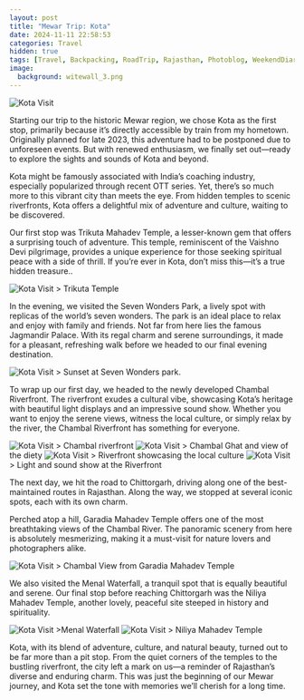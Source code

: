```yaml
---
layout: post
title: "Mewar Trip: Kota"
date: 2024-11-11 22:58:53
categories: Travel
hidden: true
tags: [Travel, Backpacking, RoadTrip, Rajasthan, Photoblog, WeekendDiaries]
image:
  background: witewall_3.png
---
```


<img src="https://i.imgur.com/jIIUnhV.jpg" alt="Kota Visit">

Starting our trip to the historic Mewar region, we chose Kota as the first stop, primarily because it’s directly accessible by train from my hometown. Originally planned for late 2023, this adventure had to be postponed due to unforeseen events. But with renewed enthusiasm, we finally set out—ready to explore the sights and sounds of Kota and beyond.

Kota might be famously associated with India’s coaching industry, especially popularized through recent OTT series. Yet, there’s so much more to this vibrant city than meets the eye. From hidden temples to scenic riverfronts, Kota offers a delightful mix of adventure and culture, waiting to be discovered.

Our first stop was Trikuta Mahadev Temple, a lesser-known gem that offers a surprising touch of adventure. This temple, reminiscent of the Vaishno Devi pilgrimage, provides a unique experience for those seeking spiritual peace with a side of thrill. If you’re ever in Kota, don’t miss this—it’s a true hidden treasure..

<img src="https://i.imgur.com/yAnydGH.jpg" alt="Kota Visit">
> Trikuta Temple

In the evening, we visited the Seven Wonders Park, a lively spot with replicas of the world’s seven wonders. The park is an ideal place to relax and enjoy with family and friends. Not far from here lies the famous Jagmandir Palace. With its regal charm and serene surroundings, it made for a pleasant, refreshing walk before we headed to our final evening destination.

<img src="https://i.imgur.com/6RBKvdm.jpg" alt="Kota Visit">
> Sunset at Seven Wonders park.

To wrap up our first day, we headed to the newly developed Chambal Riverfront. The riverfront exudes a cultural vibe, showcasing Kota’s heritage with beautiful light displays and an impressive sound show. Whether you want to enjoy the serene views, witness the local culture, or simply relax by the river, the Chambal Riverfront has something for everyone.

<img src="https://i.imgur.com/RCNtNtf.jpg" alt="Kota Visit">
> Chambal riverfront

<img src="https://i.imgur.com/2UTGVbU.jpg" alt="Kota Visit">
> Chambal Ghat and view of the diety

<img src="https://i.imgur.com/NLqtIQv.jpg" alt="Kota Visit">
> Riverfront showcasing the local culture

<img src="https://i.imgur.com/46YRNzD.jpg" alt="Kota Visit">
> Light and sound show at the Riverfront

The next day, we hit the road to Chittorgarh, driving along one of the best-maintained routes in Rajasthan. Along the way, we stopped at several iconic spots, each with its own charm.

Perched atop a hill, Garadia Mahadev Temple offers one of the most breathtaking views of the Chambal River. The panoramic scenery from here is absolutely mesmerizing, making it a must-visit for nature lovers and photographers alike.

<img src="https://i.imgur.com/fVSE8xs.jpg" alt="Kota Visit">
> Chambal View from Garadia Mahadev Temple

We also visited the Menal Waterfall, a tranquil spot that is equally beautiful and serene. Our final stop before reaching Chittorgarh was the Niliya Mahadev Temple, another lovely, peaceful site steeped in history and spirituality.

<img src="https://i.imgur.com/y5teQ2J.jpg" alt="Kota Visit">
>Menal Waterfall

<img src="https://i.imgur.com/Re8Uq9y.jpg" alt="Kota Visit">
> Niliya Mahadev Temple

Kota, with its blend of adventure, culture, and natural beauty, turned out to be far more than a pit stop. From the quiet corners of the temples to the bustling riverfront, the city left a mark on us—a reminder of Rajasthan’s diverse and enduring charm. This was just the beginning of our Mewar journey, and Kota set the tone with memories we’ll cherish for a long time.